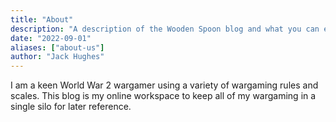 ```yaml
---
title: "About"
description: "A description of the Wooden Spoon blog and what you can expect to read here."
date: "2022-09-01"
aliases: ["about-us"]
author: "Jack Hughes"
---
```


I am a keen World War 2 wargamer using a variety of wargaming rules and scales. This blog is my online workspace to keep all of my wargaming in a single silo for later reference.
